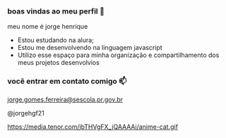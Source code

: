 ### boas vindas ao meu perfil 💙
meu nome é jorge henrique


- Estou estudando na alura;
- Estou me desenvolvendo na linguagem javascript
- Utilizo esse espaço para minha organização e compartilhamento dos meus projetos desenvolvios

### você entrar em contato comigo 📫

jorge.gomes.ferreira@sescola.pr.gov.br

@jorgehgf21


https://media.tenor.com/jbTHVgFX_jQAAAAi/anime-cat.gif
